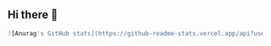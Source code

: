 ## Hi there 👋

```jsx
![Anurag's GitHub stats](https://github-readme-stats.vercel.app/api?username=miguelista&show_icons=true&theme=radical)
```


